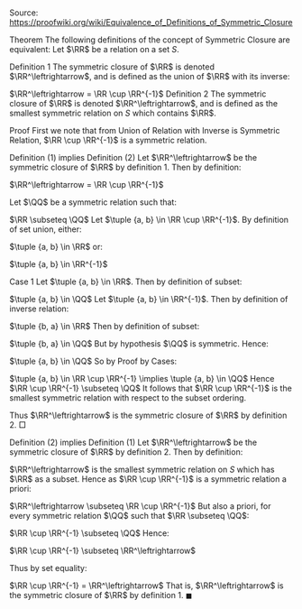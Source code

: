 # 

Source: https://proofwiki.org/wiki/Equivalence_of_Definitions_of_Symmetric_Closure



Theorem
The following definitions of the concept of Symmetric Closure are equivalent:
Let $\RR$ be a relation on a set $S$.

Definition 1
The symmetric closure of $\RR$ is denoted $\RR^\leftrightarrow$, and is defined as the union of $\RR$ with its inverse:

$\RR^\leftrightarrow = \RR \cup \RR^{-1}$
Definition 2
The symmetric closure of $\RR$ is denoted $\RR^\leftrightarrow$, and is defined as the smallest symmetric relation on $S$ which contains $\RR$.


Proof
First we note that from Union of Relation with Inverse is Symmetric Relation, $\RR \cup \RR^{-1}$ is a symmetric relation.


Definition $(1)$ implies Definition $(2)$
Let $\RR^\leftrightarrow$ be the symmetric closure of $\RR$ by definition $1$.
Then by definition:

$\RR^\leftrightarrow = \RR \cup \RR^{-1}$

Let $\QQ$ be a symmetric relation such that:

$\RR \subseteq \QQ$
Let $\tuple {a, b} \in \RR \cup \RR^{-1}$.
By definition of set union, either:

$\tuple {a, b} \in \RR$
or:

$\tuple {a, b} \in \RR^{-1}$


Case $1$
Let $\tuple {a, b} \in \RR$.
Then by definition of subset:

$\tuple {a, b} \in \QQ$
Let $\tuple {a, b} \in \RR^{-1}$.
Then by definition of inverse relation:

$\tuple {b, a} \in \RR$
Then by definition of subset:

$\tuple {b, a} \in \QQ$
But by hypothesis $\QQ$ is symmetric.
Hence:

$\tuple {a, b} \in \QQ$
So by Proof by Cases:

$\tuple {a, b} \in \RR \cup \RR^{-1} \implies \tuple {a, b} \in \QQ$
Hence $\RR \cup \RR^{-1} \subseteq \QQ$
It follows that $\RR \cup \RR^{-1}$ is the smallest symmetric relation with respect to the subset ordering.

Thus $\RR^\leftrightarrow$ is the symmetric closure of $\RR$ by definition $2$.
$\Box$


Definition $(2)$ implies Definition $(1)$
Let $\RR^\leftrightarrow$ be the symmetric closure of $\RR$ by definition $2$.
Then by definition:

$\RR^\leftrightarrow$ is the smallest symmetric relation on $S$ which has $\RR$ as a subset.
Hence as $\RR \cup \RR^{-1}$ is a symmetric relation a priori:

$\RR^\leftrightarrow \subseteq \RR \cup \RR^{-1}$
But also a priori, for every symmetric relation $\QQ$ such that $\RR \subseteq \QQ$:

$\RR \cup \RR^{-1} \subseteq \QQ$
Hence:

$\RR \cup \RR^{-1} \subseteq \RR^\leftrightarrow$

Thus by set equality:

$\RR \cup \RR^{-1} = \RR^\leftrightarrow$
That is, $\RR^\leftrightarrow$ is the symmetric closure of $\RR$ by definition $1$.
$\blacksquare$





